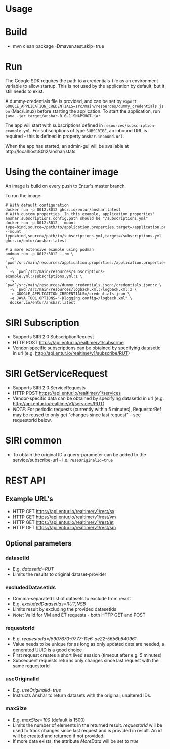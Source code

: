 # Usage

# Build
- mvn clean package -Dmaven.test.skip=true

# Run
The Google SDK requires the path to a credentials-file as an environment variable to allow startup. 
This is not used by the application by default, but it still needs to exist.

A dummy-credentials file is provided, and can be set by 
`export GOOGLE_APPLICATION_CREDENTIALS=src/main/resources/dummy_credentials.json` (Mac/Linux) before starting the application.
To start the application, run 
`java -jar target/anshar-0.0.1-SNAPSHOT.jar`

The app will start with subscriptions defined in `resources/subscription-example.yml`. For subscriptions of type `SUBSCRIBE`, an inbound URL is required - this is defined in property `anshar.inbound.url`. 

When the app has started, an admin-gui will be available at http://localhost:8012/anshar/stats 

# Using the container image

An image is build on every push to Entur's master branch.

To run the image:

```shell
# With default configuration
docker run -p 8012:8012 ghcr.io/entur/anshar:latest
# With custom properties. In this example, application.properties' anshar.subscriptions.config.path should be "/subscriptions.yml"
docker run -p 8012:8012 --mount type=bind,source=/path/to/application.properties,target=/application.properties --mount type=bind,source=/path/to/subscriptions.yml,target=/subscriptions.yml ghcr.io/entur/anshar:latest

# a more extensive example using podman
podman run -p 8012:8012 --rm \
  -v `pwd`/src/main/resources/application.properties:/application.properties:z \
  -v `pwd`/src/main/resources/subscriptions-example.yml:/subscriptions.yml:z \
  -v `pwd`/src/main/resources/dummy_credentials.json:/credentials.json:z \
  -v `pwd`/src/main/resources/logback.xml:/logback.xml:z \
  -e GOOGLE_APPLICATION_CREDENTIALS=/credentials.json \
  -e JAVA_TOOL_OPTIONS="-Dlogging.config=/logback.xml" \
  docker.io/entur/anshar:latest
```

# SIRI Subscription
- Supports SIRI 2.0 SubscriptionRequest
- HTTP POST https://api.entur.io/realtime/v1/subscribe
- Vendor-specific subscriptions can be obtained by specifying datasetId in url (e.g. http://api.entur.io/realtime/v1/subscribe/RUT) 
 
# SIRI GetServiceRequest
- Supports SIRI 2.0 ServiceRequests
- HTTP POST https://api.entur.io/realtime/v1/services
- Vendor-specific data can be obtained by specifying datasetId in url (e.g. http://api.entur.io/realtime/v1/services/RUT)
- *NOTE:* For periodic requests (currently within 5 minutes), RequestorRef may be reused to only get "changes since last request" - see requestorId below.

# SIRI common
- To obtain the original ID a query-parameter can be added to the service/subscribe-url - i.e. `?useOriginalId=true`

# REST API

## Example URL's
- HTTP GET https://api.entur.io/realtime/v1/rest/sx
- HTTP GET https://api.entur.io/realtime/v1/rest/vm
- HTTP GET https://api.entur.io/realtime/v1/rest/et
- HTTP GET https://api.entur.io/realtime/v1/rest/sm

## Optional parameters

### datasetId
- E.g. _datasetId=RUT_
- Limits the results to original dataset-provider

### excludedDatasetIds
- Comma-separated list of datasets to exclude from result
- E.g. _excludedDatasetIds=RUT,NSB_
- Limits result by excluding the provided datasetIds
- *Note:* Valid for VM and ET requests - both HTTP GET and POST

### requestorId
- E.g. _requestorId=f5907670-9777-11e6-ae22-56b6b649961_
- Value needs to be unique for as long as only updated data are needed, a generated UUID is a good choice
- First request creates a short lived session (timeout after e.g. 5 minutes)
- Subsequent requests returns only changes since last request with the same requestorId

### useOriginalId
- E.g. _useOriginalId=true_
- Instructs Anshar to return datasets with the original, unaltered IDs.

### maxSize
- E.g. _maxSize=100_ (default is 1500)
- Limits the number of elements in the returned result. _requestorId_ will be used to track changes since last request and is provided in result. An id will be created and returned if not provided.
- If more data exists, the attribute _MoreData_ will be set to _true_ 
